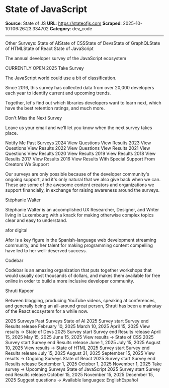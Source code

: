 # State of JavaScript

**Source**: State of JS
**URL**: https://stateofjs.com
**Scraped**: 2025-10-10T06:26:23.334702
**Category**: dev_code

---

Other Surveys: State of AIState of CSSState of DevsState of GraphQLState of HTMLState of React
State of JavaScript

The annual developer survey of the JavaScript ecosystem

CURRENTLY OPEN
2025
Take Survey

The JavaScript world could use a bit of classification.

Since 2016, this survey has collected data from over 20,000 developers each year to identify current and upcoming trends.

Together, let's find out which libraries developers want to learn next, which have the best retention ratings, and much more.

Don't Miss the Next Survey

Leave us your email and we’ll let you know when the next survey takes place.

Notify Me
Past Surveys
2024
View Questions
View Results
2023
View Questions
View Results
2022
View Questions
View Results
2021
View Questions
View Results
2020
View Results
2019
View Results
2018
View Results
2017
View Results
2016
View Results
With Special Support From
Creators We Support

Our surveys are only possible because of the developer community's ongoing support, and it's only natural that we also give back when we can. These are some of the awesome content creators and organizations we support financially, in exchange for raising awareness around the surveys.

Stéphanie Walter

Stéphanie Walter is an accomplished UX Researcher, Designer, and Writer living in Luxembourg with a knack for making otherwise complex topics clear and easy to understand.

afor digital

Afor is a key figure in the Spanish-language web development streaming community, and her talent for making programming content compelling have led to her well-deserved success.

Codebar

Codebar is an amazing organization that puts together workshops that would usually cost thousands of dollars, and makes them available for free online in order to build a more inclusive developer community.

Shruti Kapoor

Between blogging, producing YouTube videos, speaking at conferences, and generally being an all-around great person, Shruti has been a mainstay of the React ecosystem for a while now.

2025 Surveys
Past Surveys
State of AI 2025
Survey start	Survey end	Results release	
February 10, 2025	March 10, 2025	April 15, 2025	View results →
State of Devs 2025
Survey start	Survey end	Results release	
April 15, 2025	May 15, 2025	June 15, 2025	View results →
State of CSS 2025
Survey start	Survey end	Results release	
June 1, 2025	July 15, 2025	August 10, 2025	View results →
State of HTML 2025
Survey start	Survey end	Results release	
July 15, 2025	August 31, 2025	September 15, 2025	View results →
Ongoing Surveys
State of React 2025
Survey start	Survey end	Results release	
September 1, 2025	October 1, 2025	November 1, 2025	Take survey →
Upcoming Surveys
State of JavaScript 2025
Survey start	Survey end	Results release	
October 15, 2025	November 15, 2025	December 15, 2025	Suggest questions →
Available languages: EnglishEspañol
